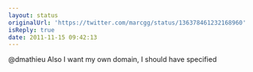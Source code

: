 ```yaml
---
layout: status
originalUrl: 'https://twitter.com/marcgg/status/136378461232168960'
isReply: true
date: 2011-11-15 09:42:13
---
```


@dmathieu Also I want my own domain, I should have specified
